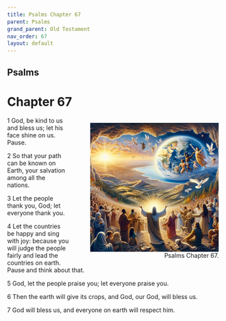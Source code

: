 ```yaml
---
title: Psalms Chapter 67
parent: Psalms
grand_parent: Old Testament
nav_order: 67
layout: default
---
```


## Psalms

# Chapter 67

<figure style="float: right; margin-right: 10px;">
    <img src="/assets/Image/Psalms/500/67.jpg" alt="Psalms Chapter 67" style="width: 300px; height: 300px; float: right;padding-left: 10px;"/>
    <figcaption style="clear: both;text-align: right;">Psalms Chapter 67.</figcaption>
</figure>
1 God, be kind to us and bless us; let his face shine on us. Pause.

2 So that your path can be known on Earth, your salvation among all the nations.

3 Let the people thank you, God; let everyone thank you.

4 Let the countries be happy and sing with joy: because you will judge the people fairly and lead the countries on earth. Pause and think about that.

5 God, let the people praise you; let everyone praise you.

6 Then the earth will give its crops, and God, our God, will bless us.

7 God will bless us, and everyone on earth will respect him.


